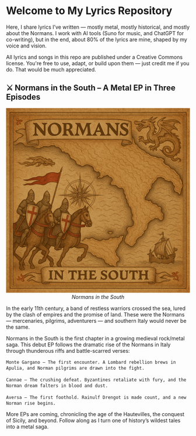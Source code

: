 # Welcome to My Lyrics Repository

Here, I share lyrics I’ve written — mostly metal, mostly historical, and mostly about the Normans.
I work with AI tools (Suno for music, and ChatGPT for co-writing), but in the end, about 80% of the lyrics are mine, shaped by my voice and vision.

All lyrics and songs in this repo are published under a Creative Commons license.
You're free to use, adapt, or build upon them — just credit me if you do. That would be much appreciated.

## ⚔️ Normans in the South – A Metal EP in Three Episodes 

<p align="center">
  <img src="./assets/normans-map.png" alt="Normans in Southern Italy" width="600"><br>
  <em>Normans in the South</em>
</p>


In the early 11th century, a band of restless warriors crossed the sea, lured by the clash of empires and the promise of land. These were the Normans — mercenaries, pilgrims, adventurers — and southern Italy would never be the same.

Normans in the South is the first chapter in a growing medieval rock/metal saga.
This debut EP follows the dramatic rise of the Normans in Italy through thunderous riffs and battle-scarred verses:

    Monte Gargano – The first encounter. A Lombard rebellion brews in Apulia, and Norman pilgrims are drawn into the fight.

    Cannae – The crushing defeat. Byzantines retaliate with fury, and the Norman dream falters in blood and dust.

    Aversa – The first foothold. Rainulf Drengot is made count, and a new Norman rise begins.

More EPs are coming, chronicling the age of the Hautevilles, the conquest of Sicily, and beyond.
Follow along as I turn one of history’s wildest tales into a metal saga.

